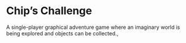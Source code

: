 # Chip’s Challenge

A single-player graphical adventure game where an imaginary world is being explored and objects can be collected., 